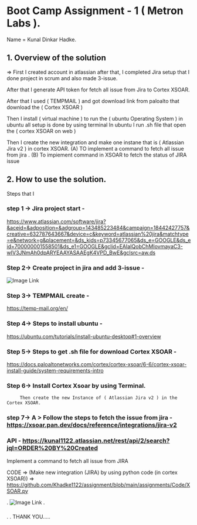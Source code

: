 # **Boot Camp Assignment - 1   ( Metron Labs ).**


Name = Kunal Dinkar Hadke.

## **1. Overview of  the solution** 
=> First I created account in atlassian after that, I completed Jira setup that
I done project in scrum and also made 3-issue.


After that I generate API token for fetch all issue from Jira to Cortex XSOAR.


After that I used ( TEMPMAIL ) and got download link from paloalto that download the ( Cortex XSOAR )


Then I install ( virtual machine ) to run the ( ubuntu Operating System ) in ubuntu all setup is done by using terminal
In ubuntu I run .sh file that open the ( cortex XSOAR on web )


Then I create the new integration and make one instane that is ( Atlassian Jira v2 ) in cortex XSOAR.
(A) TO implement a command to fetch all issue from jira
.
(B) To impiement command in XSOAR to fetch the status of JIRA issue




## **2. How to use the solution.**

Steps that I 

### step 1 -> Jira project start - 
https://www.atlassian.com/software/jira?&aceid=&adposition=&adgroup=143485223484&campaign=18442427757&creative=632787643667&device=c&keyword=atlassian%20jira&matchtype=e&network=g&placement=&ds_kids=p73345677065&ds_e=GOOGLE&ds_eid=700000001558501&ds_e1=GOOGLE&gclid=EAIaIQobChMIovmayaC3-wIV3JNmAh0dpARYEAAYASAAEgK4VPD_BwE&gclsrc=aw.ds     

### Step 2-> Create project in jira and add 3-issue - 
![Image Link](https://khadke1122.github.io/apple/3-ISSUE.png)

### Step 3-> TEMPMAIL create - 
https://temp-mail.org/en/

### Step 4-> Steps to install ubuntu -
https://ubuntu.com/tutorials/install-ubuntu-desktop#1-overview

### Step 5-> Steps to get .sh file for download Cortex XSOAR -
 https://docs.paloaltonetworks.com/cortex/cortex-xsoar/6-6/cortex-xsoar-install-guide/system-requirements-intro

### Step 6-> Install Cortex Xsoar by using Terminal.
         Then create the new Instance of ( Atlassian Jira v2 ) in the Cortex XSOAR.


        


### step 7-> A > Follow the steps to fetch the issue from jira - https://xsoar.pan.dev/docs/reference/integrations/jira-v2
### API - https://kunal1122.atlassian.net/rest/api/2/search?jql=ORDER%20BY%20Created
Implement a command to fetch all issue from JIRA 

CODE => (Make new integration (JIRA) by using python code (in cortex XSOAR)) => https://github.com/Khadke1122/assignment/blob/main/assignments/Code/XSOAR.py

.
        ![Image Link](https://khadke1122.github.io/apple/Iss.png)
.
###
.
.
THANK YOU.....






        

         